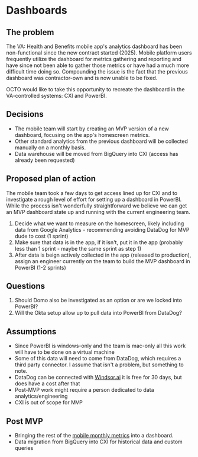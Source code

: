 # Dashboards

## The problem

The VA: Health and Benefits mobile app's analytics dashboard has been non-functional since the new contract started (2025). Mobile platform users frequently utilize the dashboard for metrics gathering and reporting and have since not been able to gather those metrics or have had a much more difficult time doing so. Compounding the issue is the fact that the previous dashboard was contractor-own and is now unable to be fixed. 

OCTO would like to take this opportunity to recreate the dashboard in the VA-controlled systems: CXI and PowerBI.

## Decisions

- The mobile team will start by creating an MVP version of a new dashboard, focusing on the app's homescreen metrics.
- Other standard analytics from the previous dashboard will be collected manually on a monthly basis.
- Data warehouse will be moved from BigQuery into CXI (access has already been requested)

## Proposed plan of action

The mobile team took a few days to get access lined up for CXI and to investigate a rough level of effort for setting up a dashboard in PowerBI. While the process isn't wonderfully straightforward we believe we can get an MVP dashboard state up and running with the current engineering team.

1. Decide what we want to measure on the homescreen, likely including data from Google Analytics - recommending avoiding DataDog for MVP dude to cost (1 sprint)
2. Make sure that data is in the app, if it isn't, put it in the app (probably less than 1 sprint - maybe the same sprint as step 1)
3. After data is beign actively collected in the app (released to production), assign an engineer currently on the team to build the MVP dashboard in PowerBI (1-2 sprints)

## Questions

1. Should Domo also be investigated as an option or are we locked into PowerBI?
2. Will the Okta setup allow up to pull data into PowerBI from DataDog?

## Assumptions

- Since PowerBI is windows-only and the team is mac-only all this work will have to be done on a virtual machine
- Some of this data will need to come from DataDog, which requires a third party connector. I assume that isn't a problem, but something to note.
- DataDog can be connected with [Windsor.ai](https://azuremarketplace.microsoft.com/en-us/marketplace/apps/windsorgroupgmbh1585043281642.datadog-power_bi?tab=overview) it is free for 30 days, but does have a cost after that
- Post-MVP work might require a person dedicated to data analytics/engineering
- CXI is out of scope for MVP

## Post MVP
- Bringing the rest of the [mobile monthly metrics](https://github.com/department-of-veterans-affairs/va.gov-team/tree/master/products/va-mobile-app/analytics#monthly-mobile-metrics) into a dashboard.
- Data migration from BigQuery into CXI for historical data and custom queries


